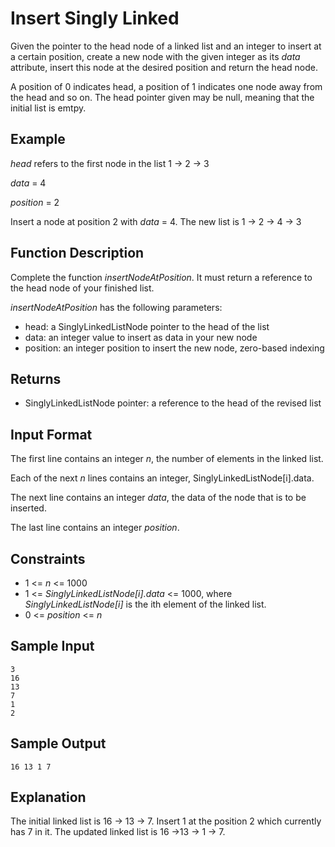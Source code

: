# Insert Singly Linked

Given the pointer to the head node of a linked list and an
integer to insert at a certain position, create a new node with
the given integer as its _data_ attribute, insert this node at the
desired position and return the head node.

A position of 0 indicates head, a position of 1 indicates one
node away from the head and so on. The head pointer given
may be null, meaning that the initial list is emtpy.

## Example

_head_ refers to the first node in the list 1 -> 2 -> 3

_data_ = 4

_position_ = 2

Insert a node at position 2 with _data_ = 4. The new list is 1 -> 2 -> 4 -> 3

## Function Description

Complete the function _insertNodeAtPosition_. It must
return a reference to the head node of your finished list.

_insertNodeAtPosition_ has the following parameters:
- head: a SinglyLinkedListNode pointer to the head of the list
- data: an integer value to insert as data in your new node
- position: an integer position to insert the new node, zero-based indexing

## Returns

- SinglyLinkedListNode pointer: a reference to the head of the revised list

## Input Format

The first line contains an integer _n_, the number of elements in the linked list.

Each of the next _n_ lines contains an integer, SinglyLinkedListNode[i].data.

The next line contains an integer _data_, the data of the node that is to be inserted.

The last line contains an integer _position_.

## Constraints

- 1 <= _n_ <= 1000
- 1 <= _SinglyLinkedListNode[i].data_ <= 1000, where _SinglyLinkedListNode[i]_ is the ith element of the linked list.
- 0 <= _position_ <= _n_

## Sample Input

```
3
16
13
7
1
2
```

## Sample Output

```
16 13 1 7
```

## Explanation

The initial linked list is 16 -> 13 -> 7. Insert 1 at the position 2 which
currently has 7 in it. The updated linked list is 16 ->13 -> 1 -> 7.
